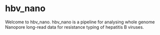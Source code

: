 hbv_nano
================

Welcome to hbv_nano. hbv_nano is a pipeline for analysing whole genome Nanopore long-read data for resistance typing of hepatitis B viruses.



